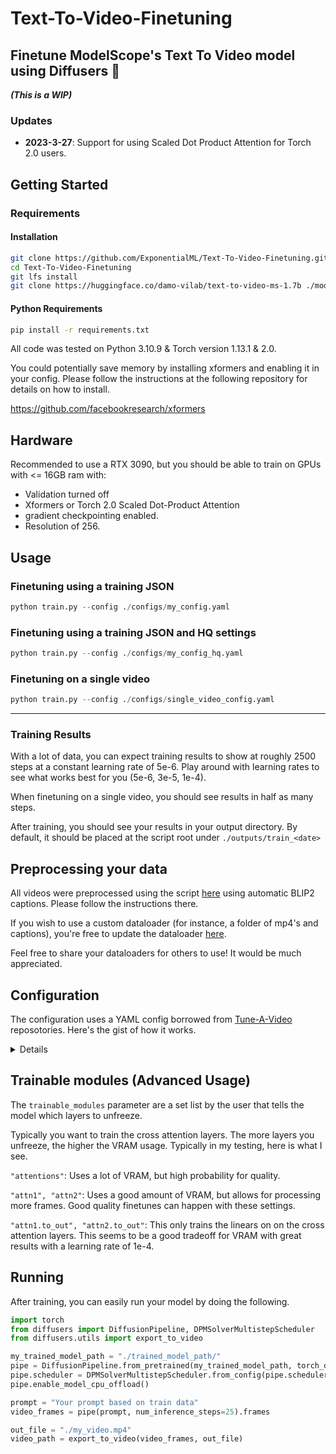 # Text-To-Video-Finetuning
## Finetune ModelScope's Text To Video model using Diffusers 🧨 
***(This is a WIP)***

### Updates

- **2023-3-27**: Support for using Scaled Dot Product Attention for Torch 2.0 users. 

## Getting Started
### Requirements

#### Installation
```bash
git clone https://github.com/ExponentialML/Text-To-Video-Finetuning.git
cd Text-To-Video-Finetuning
git lfs install
git clone https://huggingface.co/damo-vilab/text-to-video-ms-1.7b ./models/model_scope_diffusers/
```

#### Python Requirements
```bash
pip install -r requirements.txt
```

All code was tested on Python 3.10.9 & Torch version 1.13.1 & 2.0.

You could potentially save memory by installing xformers and enabling it in your config. Please follow the instructions at the following repository for details on how to install.

https://github.com/facebookresearch/xformers

## Hardware
Recommended to use a RTX 3090, but you should be able to train on GPUs with <= 16GB ram with:
- Validation turned off 
- Xformers or Torch 2.0 Scaled Dot-Product Attention 
- gradient checkpointing enabled. 
- Resolution of 256.

## Usage

### Finetuning using a training JSON
```python
python train.py --config ./configs/my_config.yaml
```

### Finetuning using a training JSON and HQ settings
```python
python train.py --config ./configs/my_config_hq.yaml
```

### Finetuning on a single video
```python
python train.py --config ./configs/single_video_config.yaml
```
---

### Training Results
With a lot of data, you can expect training results to show at roughly 2500 steps at a constant learning rate of 5e-6. 
Play around with learning rates to see what works best for you (5e-6, 3e-5, 1e-4).

When finetuning on a single video, you should see results in half as many steps.

After training, you should see your results in your output directory. By default, it should be placed at the script root under `./outputs/train_<date>`

## Preprocessing your data
All videos were preprocessed using the script [here](https://github.com/ExponentialML/Video-BLIP2-Preprocessor) using automatic BLIP2 captions. Please follow the instructions there.

If you wish to use a custom dataloader (for instance, a folder of mp4's and captions), you're free to update the dataloader [here](https://github.com/ExponentialML/Text-To-Video-Finetuning/blob/d72e34cfbd91d2a62c07172f9ef079ca5cd651b2/utils/dataset.py#L83). 

Feel free to share your dataloaders for others to use! It would be much appreciated.

## Configuration
The configuration uses a YAML config borrowed from [Tune-A-Video](https://github.com/showlab/Tune-A-Video) reposotories. Here's the gist of how it works.

<details>
  
```yaml

# The path to your diffusers folder. The structure should look exactly like the huggingface one with folders and json configs
pretrained_model_path: "diffusers_path"

# The directory where your training runs (and samples) will be saved.
output_dir: "./outputs"

# Enable training the text encoder or not.
train_text_encoder: False

# The basis of where your training data is store.
train_data:
  
  # The path to your JSON file using the steps above.
  json_path: "json/train.json"
  
  # Leave this as true for now. Custom configurations are currently not supported.
  preprocessed: True
  
  # Number of frames to sample from the videos. The higher this number, the more VRAM is required (usage is similar to batchsize)
  n_sample_frames: 4
  
  # Choose whether or not to ignore the frame data from the preprocessing step, and shuffle them.
  shuffle_frames: False
  
  # The height and width of training data.
  width: 256      
  height: 256
  
  # At what frame to start the video sampling. Ignores preprocessing frames.
  sample_start_idx: 0
  
  # The rate of sampling frames. This effectively "skips" frames making it appear faster or slower.
  sample_frame_rate: 1
  
  # The key of the video data name. This is to align with any preprocess script changes.
  vid_data_key: "video_path"

  # The video path and prompt for that video for single video training.
  # If enabled, JSON path is ignored
  single_video_path: ""
  single_video_prompt: ""

# This is the data for validation during training. Prompt will override training data prompts.
  sample_preview: True
  prompt: ""
  num_frames: 16
  width: 256
  height: 256
  num_inference_steps: 50
  guidance_scale: 9

# Training parameters
learning_rate: 5e-6
adam_weight_decay: 0
train_batch_size: 1
max_train_steps: 50000

# Allow checkpointing during training (save once every X amount of steps)
checkpointing_steps: 10000

# How many steps during training before we create a sample
validation_steps: 100

# The parameters to unfreeze. As it is now, all attention layers are unfrozen. 
# Unfreezing resnet layers would lead to better quality, but consumes a very large amount of VRAM.
trainable_modules:
  - "attn1"
  - "attn1"

# Seed for sampling validation
seed: 64

# Use mixed precision for better memory allocation
mixed_precision: "fp16"

# This seems to be incompatible at the moment in my testing.
use_8bit_adam: False

# Currently has no effect.
enable_xformers_memory_efficient_attention: True

```
  </details>

## Trainable modules (Advanced Usage)
The `trainable_modules` parameter are a set list by the user that tells the model which layers to unfreeze. 

Typically you want to train the cross attention layers. The more layers you unfreeze, the higher the VRAM usage. Typically in my testing, here is what I see.

`"attentions"`: Uses a lot of VRAM, but high probability for quality.

`"attn1", "attn2"`: Uses a good amount of VRAM, but allows for processing more frames. Good quality finetunes can happen with these settings.

`"attn1.to_out", "attn2.to_out"`: This only trains the linears on on the cross attention layers. This seems to be a good tradeoff for VRAM with great results with a learning rate of 1e-4.

## Running
After training, you can easily run your model by doing the following.

```python
import torch
from diffusers import DiffusionPipeline, DPMSolverMultistepScheduler
from diffusers.utils import export_to_video

my_trained_model_path = "./trained_model_path/"
pipe = DiffusionPipeline.from_pretrained(my_trained_model_path, torch_dtype=torch.float16, variant="fp16")
pipe.scheduler = DPMSolverMultistepScheduler.from_config(pipe.scheduler.config)
pipe.enable_model_cpu_offload()

prompt = "Your prompt based on train data"
video_frames = pipe(prompt, num_inference_steps=25).frames

out_file = "./my_video.mp4"
video_path = export_to_video(video_frames, out_file)
```
